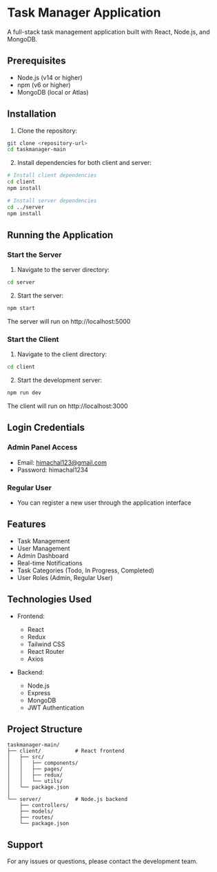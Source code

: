 # Task Manager Application

A full-stack task management application built with React, Node.js, and MongoDB.

## Prerequisites

- Node.js (v14 or higher)
- npm (v6 or higher)
- MongoDB (local or Atlas)

## Installation

1. Clone the repository:
```bash
git clone <repository-url>
cd taskmanager-main
```

2. Install dependencies for both client and server:
```bash
# Install client dependencies
cd client
npm install

# Install server dependencies
cd ../server
npm install
```

## Running the Application

### Start the Server
1. Navigate to the server directory:
```bash
cd server
```

2. Start the server:
```bash
npm start
```
The server will run on http://localhost:5000

### Start the Client
1. Navigate to the client directory:
```bash
cd client
```

2. Start the development server:
```bash
npm run dev
```
The client will run on http://localhost:3000

## Login Credentials

### Admin Panel Access
- Email: himachal123@gmail.com
- Password: himachal1234

### Regular User
- You can register a new user through the application interface

## Features

- Task Management
- User Management
- Admin Dashboard
- Real-time Notifications
- Task Categories (Todo, In Progress, Completed)
- User Roles (Admin, Regular User)

## Technologies Used

- Frontend:
  - React
  - Redux
  - Tailwind CSS
  - React Router
  - Axios

- Backend:
  - Node.js
  - Express
  - MongoDB
  - JWT Authentication

## Project Structure

```
taskmanager-main/
├── client/           # React frontend
│   ├── src/
│   │   ├── components/
│   │   ├── pages/
│   │   ├── redux/
│   │   └── utils/
│   └── package.json
│
└── server/           # Node.js backend
    ├── controllers/
    ├── models/
    ├── routes/
    └── package.json
```

## Support

For any issues or questions, please contact the development team.
